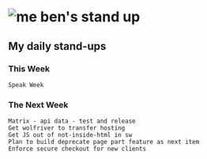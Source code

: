 # ![me](https://avatars2.githubusercontent.com/u/5232044?s=50&v=4) ben's stand up

## My daily stand-ups

### This Week

    Speak Week
    
### The Next Week

    Matrix - api data - test and release
    Get wolfriver to transfer hosting
    Get JS out of not-inside-html in sw
    Plan to build deprecate page part feature as next item
    Enforce secure checkout for new clients
